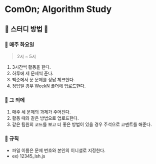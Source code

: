 # ComOn; Algorithm Study

## 🌼 스터디 방법 🌼

### 📌 매주 화요일

> 2시 ~ 5시

1. 3시간씩 활동을 한다.
2. 하루에 세 문제씩 푼다.
3. 백준에서 푼 문제를 정답 체크한다.
4. 정답일 경우 WeekN 폴더에 업로드한다.

### 📌 그 외에

1. 매주 세 문제의 과제가 주어진다.
2. 활동 때와 같은 방법으로 업로드한다.
3. 같은 팀원의 코드를 보고 더 좋은 방법이 있을 경우 주석으로 코멘트를 해준다.

### 📌 규칙

- 파일 이름은 문제 번호와 본인의 이니셜로 지정한다.
- ex) 12345_lsh.js
